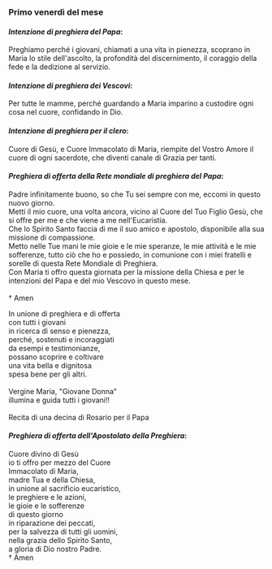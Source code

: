 
### Primo venerdì del mese

#### *Intenzione di preghiera del Papa*:
Preghiamo perché i giovani, chiamati a una vita in pienezza, scoprano in Maria lo stile dell'ascolto, la profondità del discernimento, il coraggio della fede e la dedizione al servizio.

#### *Intenzione di preghiera dei Vescovi*:
Per tutte le mamme, perché guardando a Maria imparino a custodire ogni cosa nel cuore, confidando in Dio.

#### *Intenzione di preghiera per il clero*:
Cuore di Gesù, e Cuore Immacolato di Maria, riempite del Vostro Amore il cuore di ogni sacerdote, che diventi canale di Grazia per tanti.

#### *Preghiera di offerta della Rete mondiale di preghiera del Papa*:
Padre infinitamente buono, so che Tu sei sempre con me, eccomi in questo nuovo giorno.<br>Metti il mio cuore, una volta ancora, vicino al Cuore del Tuo Figlio Gesù, che si offre per me e che viene a me nell'Eucaristia.<br>Che lo Spirito Santo faccia di me il suo amico e apostolo, disponibile alla sua missione di compassione.<br>Metto nelle Tue mani le mie gioie e le mie speranze, le mie attività e le mie sofferenze, tutto ciò che ho e possiedo, in comunione con i miei fratelli e sorelle di questa Rete Mondiale di Preghiera.<br>Con Maria ti offro questa giornata per la missione della Chiesa e per le intenzioni del Papa e del mio Vescovo in questo mese.<br><br>† Amen

In unione di preghiera e di offerta<br>con tutti i giovani<br>in ricerca di senso e pienezza,<br>perché, sostenuti e incoraggiati<br>da esempi e testimonianze,<br>possano scoprire e coltivare<br>una vita bella e dignitosa<br>spesa bene per gli altri.<br><br>Vergine Maria, "Giovane Donna"<br>illumina e guida tutti i giovani!!<br><br>Recita di una decina di Rosario per il Papa

#### *Preghiera di offerta dell'Apostolato della Preghiera*:
Cuore divino di Gesù<br>io ti offro per mezzo del Cuore<br>Immacolato di Maria,<br>madre Tua e della Chiesa,<br>in unione al sacrificio eucaristico,<br>le preghiere e le azioni,<br>le gioie e le sofferenze<br>di questo giorno<br>in riparazione dei peccati,<br>per la salvezza di tutti gli uomini,<br>nella grazia dello Spirito Santo,<br>a gloria di Dio nostro Padre.<br>† Amen